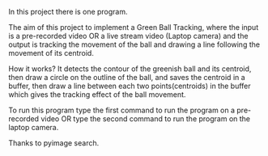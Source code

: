 In this project there is one program.

The aim of this project to implement a Green Ball Tracking, where the input is a pre-recorded
video OR a live stream video (Laptop camera) and the output is tracking the movement of the
ball and drawing a line following the movement of its centroid.

How it works? It detects the contour of the greenish ball and its centroid, then draw 
a circle on the outline of the ball, and saves the centroid in a buffer, then draw a line
between each two points(centroids) in the buffer which gives the tracking effect of the ball
movement.

To run this program type the first command to run the program on a pre-recorded video
OR type the second command to run the program on the laptop camera.

Thanks to pyimage search. 